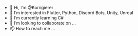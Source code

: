 - 👋 Hi, I’m @Korrigierer
- 👀 I’m interested in Flutter, Python, Discord Bots, Unity, Unreal
- 🌱 I’m currently learning C#
- 💞️ I’m looking to collaborate on ...
- 📫 How to reach me ...

<!---
Korrigierer/Korrigierer is a ✨ special ✨ repository because its `README.md` (this file) appears on your GitHub profile.
You can click the Preview link to take a look at your changes.
--->
